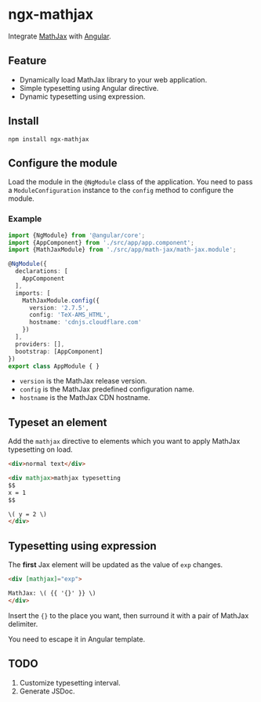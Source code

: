 # ngx-mathjax

Integrate [MathJax][1] with [Angular][2].

## Feature

- Dynamically load MathJax library to your web application.
- Simple typesetting using Angular directive.
- Dynamic typesetting using expression.

## Install

```
npm install ngx-mathjax
```

## Configure the module

Load the module in the `@NgModule` class of the application.
You need to pass a `ModuleConfiguration` instance to the `config` method to configure the module.

### Example

```typescript
import {NgModule} from '@angular/core';
import {AppComponent} from './src/app/app.component';
import {MathJaxModule} from './src/app/math-jax/math-jax.module';

@NgModule({
  declarations: [
    AppComponent
  ],
  imports: [
    MathJaxModule.config({
      version: '2.7.5',
      config: 'TeX-AMS_HTML',
      hostname: 'cdnjs.cloudflare.com'
    })
  ],
  providers: [],
  bootstrap: [AppComponent]
})
export class AppModule { }
```

- `version` is the MathJax release version.
- `config` is the MathJax predefined configuration name.
- `hostname` is the MathJax CDN hostname.

## Typeset an element

Add the `mathjax` directive to elements which you want to apply MathJax typesetting on load.

```html
<div>normal text</div>

<div mathjax>mathjax typesetting
$$
x = 1
$$

\( y = 2 \)
</div>
```

## Typesetting using expression

The **first** Jax element will be updated as the value of `exp` changes.

```html
<div [mathjax]="exp">

MathJax: \( {{ '{}' }} \)
</div>
```

Insert the `{}` to the place you want, then surround it with a pair of MathJax delimiter.

You need to escape it in Angular template.

## TODO

1. Customize typesetting interval.
2. Generate JSDoc.


[1]: https://www.mathjax.org/
[2]: https://angular.io/
